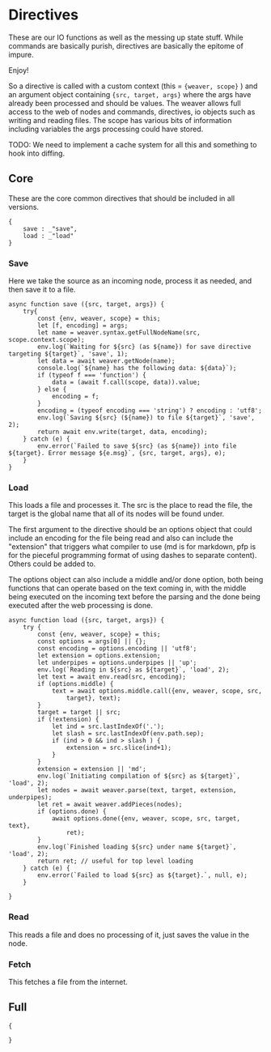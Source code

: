 # Directives

These are our IO functions as well as the messing up state stuff. While
commands are basically purish, directives are basically the epitome of impure. 

Enjoy!

So a directive is called with a custom context (this  = `{weaver, scope}` )
and an argument object containing `{src, target, args}` where the args have
already been processed and should be values. The weaver allows full access to
the web of nodes and commands, directives, io objects such as writing and
reading files. The scope has various bits of information including variables
the args processing could have stored. 

TODO: We need to implement a cache system for all this and something to hook
into diffing. 



## Core

These are the core common directives that should be included in all versions. 

    {
        save : _"save",
        load : _"load"
    }

### Save

Here we take the source as an incoming node, process it as needed, and then
save it to a file. 

    async function save ({src, target, args}) {
        try{
            const {env, weaver, scope} = this;
            let [f, encoding] = args;
            let name = weaver.syntax.getFullNodeName(src, scope.context.scope);
            env.log(`Waiting for ${src} (as ${name}) for save directive targeting ${target}`, 'save', 1);
            let data = await weaver.getNode(name);
            console.log(`${name} has the following data: ${data}`);
            if (typeof f === 'function') {
                data = (await f.call(scope, data)).value;
            } else {
                encoding = f;
            }
            encoding = (typeof encoding === 'string') ? encoding : 'utf8';
            env.log(`Saving ${src} (${name}) to file ${target}`, 'save', 2);
            return await env.write(target, data, encoding);
        } catch (e) {
            env.error(`Failed to save ${src} (as ${name}) into file ${target}. Error message ${e.msg}`, {src, target, args}, e);
        }
    }


### Load

This loads a file and processes it. The src is the place to read the file, the
target is the global name that all of its nodes will be found under. 

The first argument to the directive should be an options object that could
include an encoding for the file being read and also can include the
"extension" that triggers what compiler to use (md is for markdown, pfp is for
the pieceful programming format of using dashes to separate content). Others
could be added to. 

The options object can also include a middle and/or done option, both being
functions that can operate based on the text coming in, with the middle being
executed on the incoming text before the parsing and the done being executed
after the web processing is done. 


    async function load ({src, target, args}) {
        try {
            const {env, weaver, scope} = this;
            const options = args[0] || {};
            const encoding = options.encoding || 'utf8';
            let extension = options.extension;
            let underpipes = options.underpipes || 'up';
            env.log(`Reading in ${src} as ${target}`, 'load', 2);
            let text = await env.read(src, encoding);
            if (options.middle) {
                text = await options.middle.call({env, weaver, scope, src,
                    target}, text);
            }
            target = target || src;
            if (!extension) {
                let ind = src.lastIndexOf('.');
                let slash = src.lastIndexOf(env.path.sep);
                if (ind > 0 && ind > slash ) {
                    extension = src.slice(ind+1);
                }
            }
            extension = extension || 'md';
            env.log(`Initiating compilation of ${src} as ${target}`, 'load', 2);
            let nodes = await weaver.parse(text, target, extension, underpipes);
            let ret = await weaver.addPieces(nodes);
            if (options.done) {
                await options.done({env, weaver, scope, src, target, text},
                    ret);
            }
            env.log(`Finished loading ${src} under name ${target}`, 'load', 2);
            return ret; // useful for top level loading
        } catch (e) {
            env.error(`Failed to load ${src} as ${target}.`, null, e);
        }

    }


### Read

This reads a file and does no processing of it, just saves the value in the
node. 
    


### Fetch 

This fetches a file from the internet. 


## Full

    {

    }
